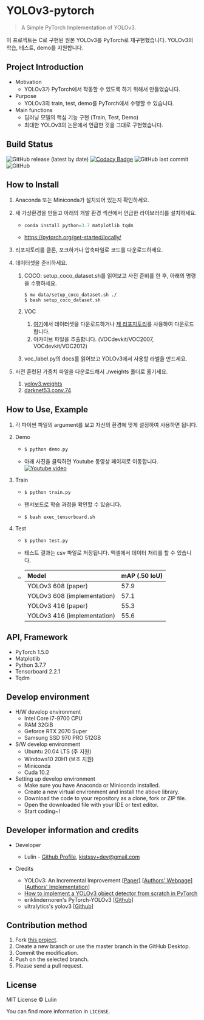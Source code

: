 # YOLOv3-pytorch

> A Simple PyTorch Implementation of YOLOv3.

이 프로젝트는 C로 구현된 원본 YOLOv3를 PyTorch로 재구현했습니다. YOLOv3의 학습, 테스트, demo를 지원합니다.

## Project Introduction

- Motivation
  - YOLOv3가 PyTorch에서 작동할 수 있도록 하기 위해서 만들었습니다.
- Purpose
  - YOLOv3의 train, test, demo를 PyTorch에서 수행할 수 있습니다.
- Main functions
  - 딥러닝 모델의 핵심 기능 구현 (Train, Test, Demo)
  - 최대한 YOLOv3의 논문에서 언급한 것을 그대로 구현했습니다.

## Build Status

![GitHub release (latest by date)](https://img.shields.io/github/v/release/LulinPollux/yolov3-pytorch) [![Codacy Badge](https://app.codacy.com/project/badge/Grade/549804a561604c54b2b4b8d1dc880b4c)](https://www.codacy.com/manual/Lulin/yolov3-pytorch?utm_source=github.com&amp;utm_medium=referral&amp;utm_content=LulinPollux/yolov3-pytorch&amp;utm_campaign=Badge_Grade) ![GitHub last commit](https://img.shields.io/github/last-commit/LulinPollux/yolov3-pytorch) ![GitHub](https://img.shields.io/github/license/LulinPollux/yolov3-pytorch) 

## How to Install

1. Anaconda 또는 Miniconda가 설치되어 있는지 확인하세요.

2. 새 가상환경을 만들고 아래의 개발 환경 섹션에서 언급한 라이브러리를 설치하세요.

   - ```python
     conda install python=3.7 matplotlib tqdm
     ```

   - https://pytorch.org/get-started/locally/

3. 리포지토리를 클론, 포크하거나 압축파일로 코드를 다운로드하세요.

4. 데이터셋을 준비하세요.
   1. COCO: setup_coco_dataset.sh를 읽어보고 사전 준비를 한 후, 아래의 명령을 수행하세요.

      ```shell
      $ mv data/setup_coco_dataset.sh ./
      $ bash setup_coco_dataset.sh
      ```

   2. VOC
      1. [여기](http://host.robots.ox.ac.uk/pascal/VOC/)에서 데이터셋을 다운로드하거나 [제 리포지토리](https://github.com/LulinPollux/dataset-downloader)를 사용하여 다운로드합니다.
      2. 아카이브 파일을 추출합니다. (VOCdevkit/VOC2007, VOCdevkit/VOC2012)
   3. voc_label.py의 docs를 읽어보고 YOLOv3에서 사용할 라벨을 만드세요.
   
5. 사전 훈련된 가중치 파일을 다운로드해서 ./weights 폴더로 옮기세요.

   1. [yolov3.weights](https://pjreddie.com/media/files/yolov3.weights)
   2. [darknet53.conv.74](https://pjreddie.com/media/files/darknet53.conv.74)

## How to Use, Example

1. 각 파이썬 파일의 argument를 보고 자신의 환경에 맞게 설정하여 사용하면 됩니다.

2. Demo

   - ```shell
     $ python demo.py
     ```

   - 아래 사진을 클릭하면 Youtube 동영상 페이지로 이동합니다.
[![Youtube video](https://img.youtube.com/vi/X0LAgilivvw/maxresdefault.jpg)](https://youtu.be/X0LAgilivvw)

3. Train

   - ```shell
     $ python train.py
     ```

   - 텐서보드로 학습 과정을 확인할 수 있습니다.

   - ```shell
     $ bash exec_tensorboard.sh
     ```

4. Test

   - ```shell
     $ python test.py
     ```

   - 테스트 결과는 csv 파일로 저장됩니다. 엑셀에서 데이터 처리를 할 수 있습니다.

   - | Model                       | mAP (.50 IoU) |
     | :-------------------------- | ------------- |
     | YOLOv3 608 (paper)          | 57.9          |
     | YOLOv3 608 (implementation) | 57.1          |
     | YOLOv3 416 (paper)          | 55.3          |
     | YOLOv3 416 (implementation) | 55.6          |

## API, Framework

- PyTorch 1.5.0
- Matplotlib
- Python 3.7.7
- Tensorboard 2.2.1
- Tqdm

## Develop environment

- H/W develop environment
  - Intel Core i7-9700 CPU
  - RAM 32GiB
  - Geforce RTX 2070 Super
  - Samsung SSD 970 PRO 512GB
- S/W develop environment
  - Ubuntu 20.04 LTS (주 지원)
  - Windows10 20H1 (보조 지원)
  - Miniconda
  - Cuda 10.2
- Setting up develop environment
  - Make sure you have Anaconda or Miniconda installed.
  - Create a new virtual environment and install the above library.
  - Download the code to your repository as a clone, fork or ZIP file.
  - Open the downloaded file with your IDE or text editor.
  - Start coding~!

## Developer information and credits

- Developer
  - Lulin - [Github Profile](https://github.com/LulinPollux), kistssy+dev@gmail.com

- Credits
  - YOLOv3: An Incremental Improvement [[Paper\]](https://pjreddie.com/media/files/papers/YOLOv3.pdf) [[Authors' Webpage\]](https://pjreddie.com/darknet/yolo/) [[Authors' Implementation\]](https://github.com/pjreddie/darknet)
  - [How to implement a YOLOv3 object detector from scratch in PyTorch](https://blog.paperspace.com/how-to-implement-a-yolo-object-detector-in-pytorch/)
  - eriklindernoren's PyTorch-YOLOv3 [[Github\]](https://github.com/eriklindernoren/PyTorch-YOLOv3)
  - ultralytics's yolov3 [[Github\]](https://github.com/ultralytics/yolov3)

## Contribution method

1. Fork [this project](https://github.com/LulinPollux/yolov3-pytorch).
2. Create a new branch or use the master branch in the GitHub Desktop.
3. Commit the modification.
4. Push on the selected branch.
5. Please send a pull request.

## License

MIT License © Lulin

You can find more information in `LICENSE`.
